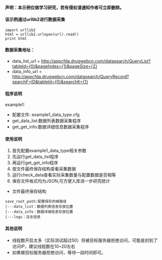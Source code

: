 ####  声明：本示例仅做学习研究，若有侵权请通知作者可立即删除。

#### 该示例通过urllib2进行数据采集
```
import urllib2
html = urllib2.urlopen(url).read()
print html
```
#### 数据采集地址：
- data_list_url = http://appcfda.drugwebcn.com/datasearch/QueryList?tableId={0}&pageIndex={1}&pageSize={2}
- data_info_url = http://appcfda.drugwebcn.com/datasearch/QueryRecord?searchF=ID&tableId={0}&searchK={1}

#### 程序说明
example1:
- 配置文件: example1_data_type.cfg
- get_data_list:数据列表数据采集程序
- get_get_info:数据详细信息数据采集程序

#### 使用说明
1. 首先配置example1_data_type相关参数
2. 先运行get_data_list程序
3. 再运行get_get_info程序
4. 按文件最终保存结构查看采集数据
5. 运行check_data查看实际采集数量与配置数据是否相等
6. 保存文件格式均为JSON,可方便入库进一步研究统计
- 文件最终保存结构
```
save_root_path:配置保存的根路径
|---data_list：数据列表信息存放位置
|---data_info：数据详细信息存放位置
|---logs：日志信息
```


#### 其他说明
- 线程数开启太多（实际测试超过50）将被目标服务器拒绝访问，可能是封到了访问IP，建议线程数在10~20左右
- 如果被目标服务器拒绝访问，等待一段时间即可。
